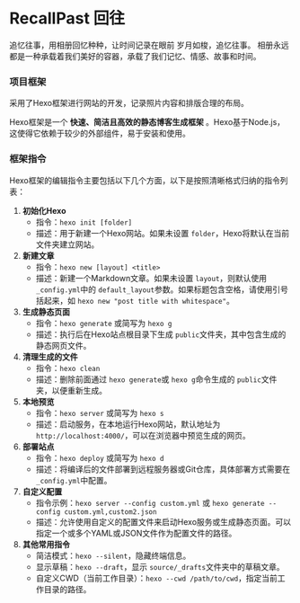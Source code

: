 # RecallPast 回往
追忆往事，用相册回忆种种，让时间记录在眼前
岁月如梭，追忆往事。
相册永远都是一种承载着我们美好的容器，承载了我们记忆、情感、故事和时间。

### 项目框架

采用了Hexo框架进行网站的开发，记录照片内容和排版合理的布局。

Hexo框架是一个 **快速、简洁且高效的静态博客生成框架** 。Hexo基于Node.js，这使得它依赖于较少的外部组件，易于安装和使用。

### 框架指令

Hexo框架的编辑指令主要包括以下几个方面，以下是按照清晰格式归纳的指令列表：

1. **初始化Hexo**
   * 指令：`hexo init [folder]`
   * 描述：用于新建一个Hexo网站。如果未设置 `folder`，Hexo将默认在当前文件夹建立网站。
2. **新建文章**
   * 指令：`hexo new [layout] <title>`
   * 描述：新建一个Markdown文章。如果未设置 `layout`，则默认使用 `_config.yml`中的 `default_layout`参数。如果标题包含空格，请使用引号括起来，如 `hexo new "post title with whitespace"`。
3. **生成静态页面**
   * 指令：`hexo generate` 或简写为 `hexo g`
   * 描述：执行后在Hexo站点根目录下生成 `public`文件夹，其中包含生成的静态网页文件。
4. **清理生成的文件**
   * 指令：`hexo clean`
   * 描述：删除前面通过 `hexo generate`或 `hexo g`命令生成的 `public`文件夹，以便重新生成。
5. **本地预览**
   * 指令：`hexo server` 或简写为 `hexo s`
   * 描述：启动服务，在本地运行Hexo网站，默认地址为 `http://localhost:4000/`，可以在浏览器中预览生成的网页。
6. **部署站点**
   * 指令：`hexo deploy` 或简写为 `hexo d`
   * 描述：将编译后的文件部署到远程服务器或Git仓库，具体部署方式需要在 `_config.yml`中配置。
7. **自定义配置**
   * 指令示例：`hexo server --config custom.yml` 或 `hexo generate --config custom.yml,custom2.json`
   * 描述：允许使用自定义的配置文件来启动Hexo服务或生成静态页面。可以指定一个或多个YAML或JSON文件作为配置文件的路径。
8. **其他常用指令**
   * 简洁模式：`hexo --silent`，隐藏终端信息。
   * 显示草稿：`hexo --draft`，显示 `source/_drafts`文件夹中的草稿文章。
   * 自定义CWD（当前工作目录）：`hexo --cwd /path/to/cwd`，指定当前工作目录的路径。
